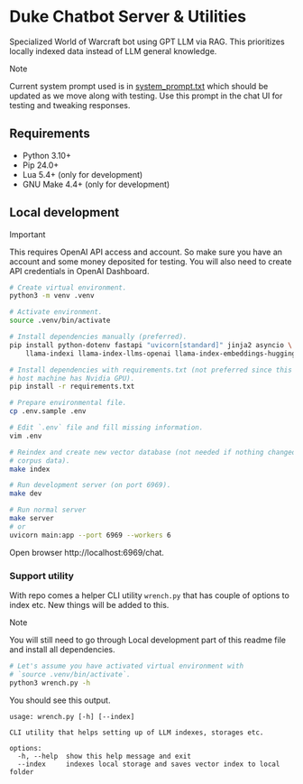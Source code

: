 # Duke Chatbot Server & Utilities

Specialized World of Warcraft bot using GPT LLM via RAG. This prioritizes
locally indexed data instead of LLM general knowledge.

> [!NOTE]
> Current system prompt used is in [system_prompt.txt](./system_prompt.txt)
> which should be updated as we move along with testing. Use this prompt in the
> chat UI for testing and tweaking responses.

## Requirements

- Python 3.10+
- Pip 24.0+
- Lua 5.4+ (only for development)
- GNU Make 4.4+ (only for development)

## Local development

> [!IMPORTANT]
> This requires OpenAI API access and account. So make sure you have an account
> and some money deposited for testing. You will also need to create API
> credentials in OpenAI Dashboard.

```sh
# Create virtual environment.
python3 -m venv .venv

# Activate environment.
source .venv/bin/activate

# Install dependencies manually (preferred).
pip install python-dotenv fastapi "uvicorn[standard]" jinja2 asyncio \
    llama-indexi llama-index-llms-openai llama-index-embeddings-huggingface

# Install dependencies with requirements.txt (not preferred since this implies
# host machine has Nvidia GPU).
pip install -r requirements.txt

# Prepare environmental file.
cp .env.sample .env

# Edit `.env` file and fill missing information.
vim .env

# Reindex and create new vector database (not needed if nothing changed in
# corpus data).
make index

# Run development server (on port 6969).
make dev

# Run normal server
make server
# or
uvicorn main:app --port 6969 --workers 6
```

Open browser http://localhost:6969/chat.

### Support utility

With repo comes a helper CLI utility `wrench.py` that has couple of
options to index etc. New things will be added to this.

> [!NOTE]
> You will still need to go through Local development part of this readme file
> and install all dependencies.

```sh
# Let's assume you have activated virtual environment with
# `source .venv/bin/activate`.
python3 wrench.py -h
```

You should see this output.

```text
usage: wrench.py [-h] [--index]

CLI utility that helps setting up of LLM indexes, storages etc.

options:
  -h, --help  show this help message and exit
  --index     indexes local storage and saves vector index to local folder
```

